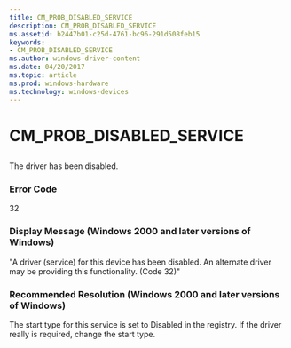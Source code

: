 ```yaml
---
title: CM_PROB_DISABLED_SERVICE
description: CM_PROB_DISABLED_SERVICE
ms.assetid: b2447b01-c25d-4761-bc96-291d508feb15
keywords:
- CM_PROB_DISABLED_SERVICE
ms.author: windows-driver-content
ms.date: 04/20/2017
ms.topic: article
ms.prod: windows-hardware
ms.technology: windows-devices
---
```


# CM_PROB_DISABLED_SERVICE


## <a href="" id="ddk-cm-prob-disabled-service-dg"></a>


The driver has been disabled.

### Error Code

32

### Display Message (Windows 2000 and later versions of Windows)

"A driver (service) for this device has been disabled. An alternate driver may be providing this functionality. (Code 32)"

### Recommended Resolution (Windows 2000 and later versions of Windows)

The start type for this service is set to Disabled in the registry. If the driver really is required, change the start type.

 

 





